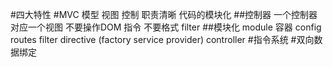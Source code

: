 #四大特性
#MVC 模型 视图 控制
职责清晰 代码的模块化
##控制器
一个控制器对应一个视图
不要操作DOM 指令
不要格式 filter
##模块化
module 容器
config routes filter directive (factory service provider) controller
#指令系统
#双向数据绑定
